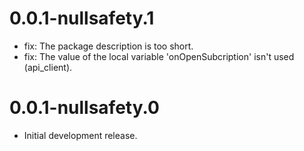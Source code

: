 # 0.0.1-nullsafety.1

- fix: The package description is too short.
- fix: The value of the local variable 'onOpenSubcription' isn't used (api_client).

# 0.0.1-nullsafety.0

- Initial development release.
